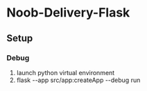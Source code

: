 # Noob-Delivery-Flask

## Setup

### Debug

1. launch python virtual environment
2. flask --app src/app:createApp --debug run